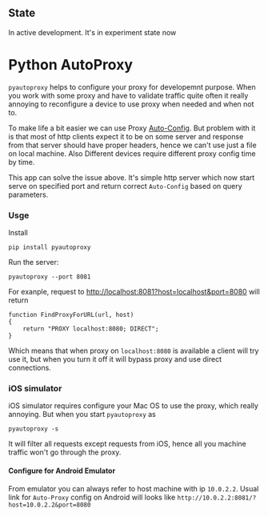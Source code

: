 ## State 
In active development. It's in experiment state now

# Python AutoProxy

`pyautoproxy` helps to configure your proxy for developemnt purpose.
When you work with some proxy and have to validate traffic quite often it really annoying to reconfigure a device to use proxy when needed and when not to.

To make life a bit easier we can use Proxy [Auto-Config](https://en.wikipedia.org/wiki/Proxy_auto-config). But problem with it is that most of http clients expect it to be on some server and response from that server should have proper headers, hence we can't use just a file on local machine.  Also Different devices require different proxy config time by time.

This app can solve the issue above. It's simple http server which now start serve on specified port and return correct `Auto-Config` based on query parameters.

### Usge 

Install
```
pip install pyautoproxy
```

Run the server:
```
pyautoproxy --port 8081
```

For exanple, request to [http://localhost:8081?host=localhost&port=8080](http://localhost:8081/?host=localhost&port=8080) will return
```
function FindProxyForURL(url, host)
{
    return "PROXY localhost:8080; DIRECT";
}

```

Which means that when proxy on `localhost:8080` is available a client will try use it, but when you turn it off it will bypass proxy and use direct connections.

### iOS simulator

iOS simulator requires configure your Mac OS to use the proxy, which really annoying. But when you start `pyautoproxy` as
```
pyautoproxy -s
``` 

It will filter all requests except requests from iOS, hence all you machine traffic won't go through the proxy.  
#### Configure for Android Emulator
From emulator you can always refer to host machine with ip `10.0.2.2`. Usual link for `Auto-Proxy` config on Android will looks like `http://10.0.2.2:8081/?host=10.0.2.2&port=8080` 

